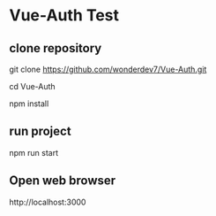 # Vue-Auth Test

## clone repository

git clone https://github.com/wonderdev7/Vue-Auth.git

cd Vue-Auth

npm install

## run project

npm run start

## Open web browser
http://localhost:3000
